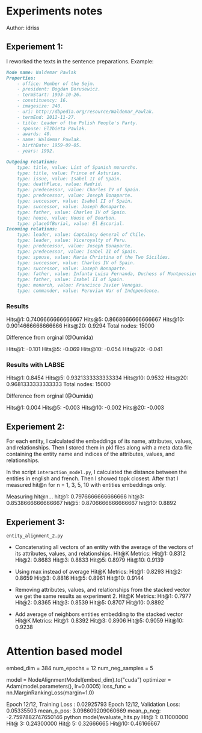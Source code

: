 # Experiments notes
Author: idriss

## Experiement 1:
I reworked the texts in the sentence preparations.
Example:

```md
Node name: Waldemar Pawlak
Properties:
	- office: Member of the Sejm.
	- president: Bogdan Borusewicz.
	- termStart: 1993-10-26.
	- constituency: 16.
	- imagesize: 240.
	- uri: http://dbpedia.org/resource/Waldemar_Pawlak.
	- termEnd: 2012-11-27.
	- title: Leader of the Polish People's Party.
	- spouse: Elżbieta Pawlak.
	- awards: 40.
	- name: Waldemar Pawlak.
	- birthDate: 1959-09-05.
    - years: 1992.
```

```md
Outgoing relations:
	type: title, value: List of Spanish monarchs.
	type: title, value: Prince of Asturias.
	type: issue, value: Isabel II of Spain.
	type: deathPlace, value: Madrid.
	type: predecessor, value: Charles IV of Spain.
	type: predecessor, value: Joseph Bonaparte.
	type: successor, value: Isabel II of Spain.
	type: successor, value: Joseph Bonaparte.
	type: father, value: Charles IV of Spain.
	type: house, value: House of Bourbon.
	type: placeOfBurial, value: El Escorial.
Incoming relations:
	type: leader, value: Captaincy General of Chile.
	type: leader, value: Viceroyalty of Peru.
	type: predecessor, value: Joseph Bonaparte.
	type: predecessor, value: Isabel II of Spain.
	type: spouse, value: Maria Christina of the Two Sicilies.
	type: successor, value: Charles IV of Spain.
	type: successor, value: Joseph Bonaparte.
	type: father, value: Infanta Luisa Fernanda, Duchess of Montpensier.
	type: father, value: Isabel II of Spain.
	type: monarch, value: Francisco Javier Venegas.
	type: commander, value: Peruvian War of Independence.
```
### Results
Hits@1: 0.7406666666666667
Hits@5: 0.8668666666666667
Hits@10: 0.9014666666666666
Hits@20: 0.9294
Total nodes: 15000


Difference from orginal (@Oumida)

Hits@1: -0.101
Hits@5: -0.069
Hits@10: -0.054
Hits@20: -0.041

### Results with LABSE
Hits@1: 0.8454
Hits@5: 0.9321333333333334
Hits@10: 0.9532
Hits@20: 0.9681333333333333
Total nodes: 15000


Difference from orginal (@Oumida)

Hits@1: 0.004
Hits@5: -0.003
Hits@10: -0.002
Hits@20: -0.003

## Experiement 2:
For each entity, I calculated the embeddings of its name, attributes, values, and relationships.
Then I stored them in pkl files along with a meta data file containing the entity name and indices of the attributes, values, and relationships.

In the script `interaction_model.py`, I calculated the distance between the entities in english and french.
Then I showed topk closest. After that I measured hit@n for n = 1, 3, 5, 10 with entities embeddings only.

Measuring hit@n...
hit@1:  0.7976666666666666
hit@3:  0.8538666666666667
hit@5:  0.8706666666666667
hit@10:  0.8892


## Experiement 3:
`entity_alignment_2.py`
- Concatenating all vectors of an entity with the average of the vectors of its attributes, values, and relationships.
Hit@K Metrics:
Hit@1: 0.8312
Hit@2: 0.8683
Hit@3: 0.8833
Hit@5: 0.8979
Hit@10: 0.9139

- Using max instead of average
Hit@K Metrics:
Hit@1: 0.8293
Hit@2: 0.8659
Hit@3: 0.8816
Hit@5: 0.8961
Hit@10: 0.9144

- Removing attributes, values, and relationships from the stacked vector we get the same results as experiment 2.
Hit@K Metrics:
Hit@1: 0.7977
Hit@2: 0.8365
Hit@3: 0.8539
Hit@5: 0.8707
Hit@10: 0.8892

- Add average of neighbors entities embedding to the stacked vector
Hit@K Metrics:
Hit@1: 0.8392
Hit@3: 0.8906
Hit@5: 0.9059
Hit@10: 0.9238

# Attention based model
embed_dim = 384
num_epochs = 12
num_neg_samples = 5

model = NodeAlignmentModel(embed_dim).to("cuda")
optimizer = Adam(model.parameters(), lr=0.0005)
loss_func = nn.MarginRankingLoss(margin=1.0)

Epoch 12/12, Training Loss  : 0.02925793
Epoch 12/12, Validation Loss: 0.05335503
mean_p_pos:  3.098609209060669
mean_p_neg:  -2.7597882747650146
 python model/evaluate_hits.py
Hit@ 1: 0.11000000
Hit@ 3: 0.24300000
Hit@ 5: 0.32666665
Hit@10: 0.46166667

